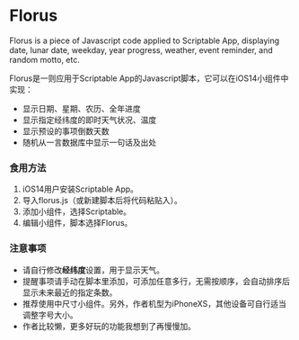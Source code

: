 # Florus

Florus is a piece of Javascript code applied to Scriptable App, displaying date, lunar date, weekday, year progress, weather, event reminder, and random motto, etc.

Florus是一则应用于Scriptable App的Javascript脚本，它可以在iOS14小组件中实现：

* 显示日期、星期、农历、全年进度
* 显示指定经纬度的即时天气状况、温度
* 显示预设的事项倒数天数
* 随机从一言数据库中显示一句话及出处

### 食用方法

1. iOS14用户安装Scriptable App。
2. 导入florus.js（或新建脚本后将代码粘贴入）。
3. 添加小组件，选择Scriptable。
4. 编辑小组件，脚本选择Florus。

### 注意事项

* 请自行修改**经纬度**设置，用于显示天气。
* 提醒事项请手动在脚本里添加，可添加任意多行，无需按顺序，会自动排序后显示未来最近的指定条数。
* 推荐使用中尺寸小组件。另外，作者机型为iPhoneXS，其他设备可自行适当调整字号大小。
* 作者比较懒，更多好玩的功能我想到了再慢慢加。
